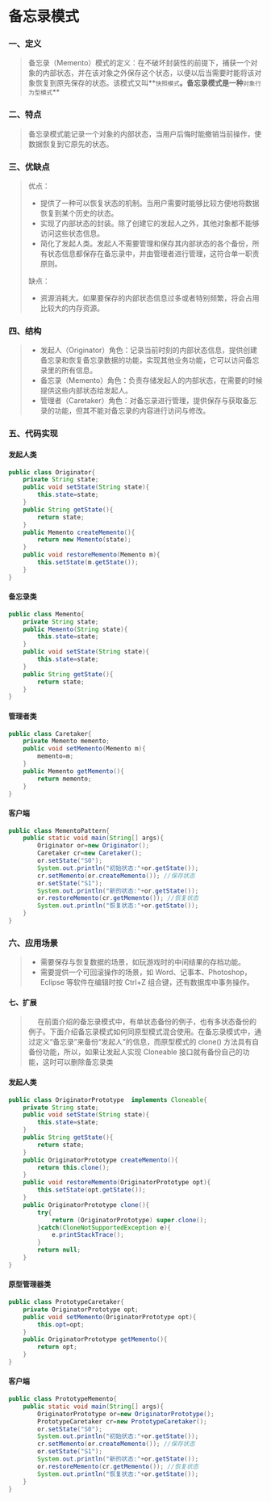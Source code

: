 # 备忘录模式

### 一、定义

>​		备忘录（Memento）模式的定义：在不破坏封装性的前提下，捕获一个对象的内部状态，并在该对象之外保存这个状态，以便以后当需要时能将该对象恢复到原先保存的状态。该模式又叫**`快照模式`**。备忘录模式是一种**`对象行为型模式`**

### 二、特点

>备忘录模式能记录一个对象的内部状态，当用户后悔时能撤销当前操作，使数据恢复到它原先的状态。

### 三、优缺点

>优点：
>
>- 提供了一种可以恢复状态的机制。当用户需要时能够比较方便地将数据恢复到某个历史的状态。
>- 实现了内部状态的封装。除了创建它的发起人之外，其他对象都不能够访问这些状态信息。
>- 简化了发起人类。发起人不需要管理和保存其内部状态的各个备份，所有状态信息都保存在备忘录中，并由管理者进行管理，这符合单一职责原则。
>
>缺点：
>
>- 资源消耗大。如果要保存的内部状态信息过多或者特别频繁，将会占用比较大的内存资源。

### 四、结构

>- 发起人（Originator）角色：记录当前时刻的内部状态信息，提供创建备忘录和恢复备忘录数据的功能，实现其他业务功能，它可以访问备忘录里的所有信息。
>- 备忘录（Memento）角色：负责存储发起人的内部状态，在需要的时候提供这些内部状态给发起人。
>- 管理者（Caretaker）角色：对备忘录进行管理，提供保存与获取备忘录的功能，但其不能对备忘录的内容进行访问与修改。

### 五、代码实现

####  发起人类

```java
public class Originator{ 
    private String state;     
    public void setState(String state){ 
        this.state=state; 
    }
    public String getState(){ 
        return state; 
    }
    public Memento createMemento(){ 
        return new Memento(state); 
    } 
    public void restoreMemento(Memento m){ 
        this.setState(m.getState()); 
    } 
}
```

#### 备忘录类

```java
public class Memento{ 
    private String state; 
    public Memento(String state){ 
        this.state=state; 
    }     
    public void setState(String state){ 
        this.state=state; 
    }
    public String getState(){ 
        return state; 
    }
}
```

#### 管理者类

```java
public class Caretaker{ 
    private Memento memento;       
    public void setMemento(Memento m){ 
        memento=m; 
    }
    public Memento getMemento(){ 
        return memento; 
    }
}
```

#### 客户端

```java
public class MementoPattern{
    public static void main(String[] args){
        Originator or=new Originator();
        Caretaker cr=new Caretaker();       
        or.setState("S0"); 
        System.out.println("初始状态:"+or.getState());           
        cr.setMemento(or.createMemento()); //保存状态      
        or.setState("S1"); 
        System.out.println("新的状态:"+or.getState());        
        or.restoreMemento(cr.getMemento()); //恢复状态
        System.out.println("恢复状态:"+or.getState());
    }
}
```

### 六、应用场景

>- 需要保存与恢复数据的场景，如玩游戏时的中间结果的存档功能。
>- 需要提供一个可回滚操作的场景，如 Word、记事本、Photoshop，Eclipse 等软件在编辑时按 Ctrl+Z 组合键，还有数据库中事务操作。

#### 七、扩展

> 　	在前面介绍的备忘录模式中，有单状态备份的例子，也有多状态备份的例子。下面介绍备忘录模式如何同原型模式混合使用。在备忘录模式中，通过定义“备忘录”来备份“发起人”的信息，而原型模式的 clone() 方法具有自备份功能，所以，如果让发起人实现 Cloneable 接口就有备份自己的功能，这时可以删除备忘录类

#### 发起人类

```java
public class OriginatorPrototype  implements Cloneable{ 
    private String state;     
    public void setState(String state){ 
        this.state=state; 
    }
    public String getState(){ 
        return state; 
    }
    public OriginatorPrototype createMemento(){ 
        return this.clone(); 
    } 
    public void restoreMemento(OriginatorPrototype opt){ 
        this.setState(opt.getState()); 
    }
    public OriginatorPrototype clone(){
        try{
            return (OriginatorPrototype) super.clone();
        }catch(CloneNotSupportedException e){
            e.printStackTrace();
        }
        return null;
    }
}
```

#### 原型管理器类

```java
public class PrototypeCaretaker{ 
    private OriginatorPrototype opt;       
    public void setMemento(OriginatorPrototype opt){ 
        this.opt=opt; 
    }
    public OriginatorPrototype getMemento(){ 
        return opt; 
    }
}
```

#### 客户端

```java
public class PrototypeMemento{
    public static void main(String[] args){
        OriginatorPrototype or=new OriginatorPrototype();
        PrototypeCaretaker cr=new PrototypeCaretaker();       
        or.setState("S0"); 
        System.out.println("初始状态:"+or.getState());           
        cr.setMemento(or.createMemento()); //保存状态      
        or.setState("S1"); 
        System.out.println("新的状态:"+or.getState());        
        or.restoreMemento(cr.getMemento()); //恢复状态
        System.out.println("恢复状态:"+or.getState());
    }
}
```

